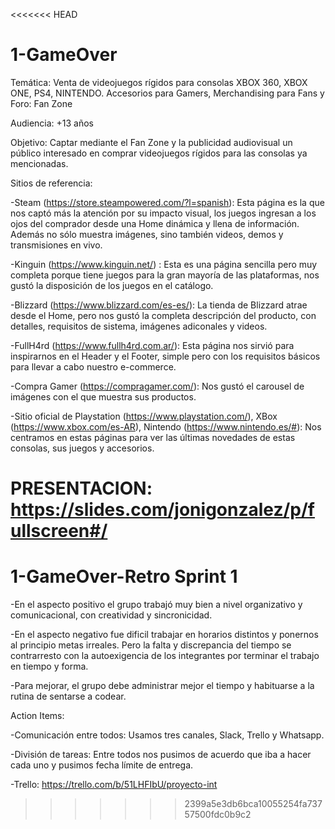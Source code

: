 <<<<<<< HEAD
# 1-GameOver

Temática: Venta de videojuegos rígidos para consolas XBOX 360, XBOX ONE, PS4, NINTENDO. Accesorios para Gamers, Merchandising para Fans y Foro: Fan Zone

Audiencia: +13 años

Objetivo: Captar mediante el Fan Zone y la publicidad audiovisual un público interesado en comprar videojuegos rígidos para las consolas ya mencionadas.

Sitios de referencia: 

-Steam (https://store.steampowered.com/?l=spanish): Esta página es la que nos captó más la atención por su impacto visual, los juegos ingresan a los ojos del comprador desde una Home dinámica y llena de información. Además no sólo muestra imágenes, sino también videos, demos y transmisiones en vivo. 

-Kinguin (https://www.kinguin.net/) : Esta es una página sencilla pero muy completa porque tiene juegos para la gran mayoría de las plataformas, nos gustó la disposición de los juegos en el catálogo.

-Blizzard (https://www.blizzard.com/es-es/): La tienda de Blizzard atrae desde el Home, pero nos gustó la completa descripción del producto, con detalles, requisitos de sistema, imágenes adiconales y videos.

-FullH4rd (https://www.fullh4rd.com.ar/): Esta página nos sirvió para inspirarnos en el Header y el Footer, simple pero con los requisitos básicos para llevar a cabo nuestro e-commerce.

-Compra Gamer (https://compragamer.com/): Nos gustó el  carousel de imágenes con el que muestra sus productos.

-Sitio oficial de Playstation (https://www.playstation.com/), XBox (https://www.xbox.com/es-AR), Nintendo (https://www.nintendo.es/#): Nos centramos en estas páginas para ver las últimas novedades de estas consolas, sus juegos y accesorios.

PRESENTACION:
https://slides.com/jonigonzalez/p/fullscreen#/
=======
# 1-GameOver-Retro Sprint 1

-En el aspecto positivo el grupo trabajó muy bien a nivel organizativo y comunicacional, con creatividad y sincronicidad.

-En el aspecto negativo fue dificil trabajar en horarios distintos y ponernos al principio metas irreales. Pero la falta y discrepancia del tiempo se contrarresto con la autoexigencia de los integrantes por terminar el trabajo en tiempo y forma.

-Para mejorar, el grupo debe administrar mejor el tiempo y habituarse a la rutina de sentarse a codear.

Action Items:

-Comunicación entre todos: Usamos tres canales, Slack, Trello y Whatsapp.

-División de tareas: Entre todos nos pusimos de acuerdo que iba a hacer cada uno y pusimos fecha límite de entrega.

-Trello: https://trello.com/b/51LHFIbU/proyecto-int


>>>>>>> 2399a5e3db6bca10055254fa73757500fdc0b9c2
